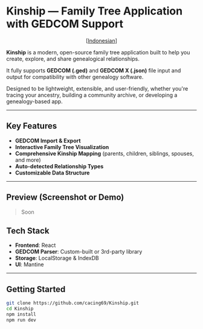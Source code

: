 # Kinship — Family Tree Application with GEDCOM Support

<p align="center">
  [<a href="docs/README-ID.md">Indonesian</a>]
</p>

**Kinship** is a modern, open-source family tree application built to help you create, explore, and share genealogical relationships.

It fully supports **GEDCOM (.ged)** and **GEDCOM X (.json)** file input and output for compatibility with other genealogy software.

Designed to be lightweight, extensible, and user-friendly, whether you're tracing your ancestry, building a community archive, or developing a genealogy-based app.

---

## Key Features

- **GEDCOM Import & Export**
- **Interactive Family Tree Visualization**
- **Comprehensive Kinship Mapping** (parents, children, siblings, spouses, and more)
- **Auto-detected Relationship Types**
- **Customizable Data Structure**

---

## Preview (Screenshot or Demo)

> Soon

## Tech Stack

- **Frontend**: React
- **GEDCOM Parser**: Custom-built or 3rd-party library
- **Storage**: LocalStorage & IndexDB
- **UI**: Mantine

---

## Getting Started

```bash
git clone https://github.com/cacing69/Kinship.git
cd Kinship
npm install
npm run dev
